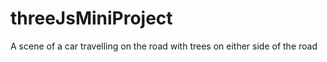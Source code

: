 # threeJsMiniProject
 A scene of a car travelling on the road with trees on either side of the road
